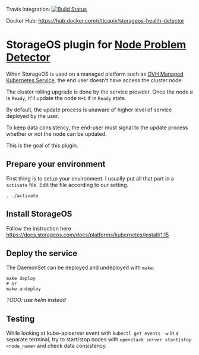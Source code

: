 Travis integration: [![Build Status](https://travis-ci.org/ticapix/storageos-health-detector.svg?branch=master)](https://travis-ci.org/ticapix/storageos-health-detector)

Docker Hub: https://hub.docker.com/r/ticapix/storageos-health-detector

# StorageOS plugin for [Node Problem Detector](https://github.com/kubernetes/node-problem-detector)

When StorageOS is used on a managed platform such as [OVH Managed Kubernetes Service](https://www.ovh.com/world/public-cloud/kubernetes/), the end user doesn't have access the cluster node.

The cluster rolling upgrade is done by the service provider. Once the node `N` is `Ready`, it'll update the node `N+1` if in `Ready` state.

By default, the update process is unaware of higher level of service deployed by the user.

To keep data consistency, the end-user must signal to the update process whether or not the node can be updated.

This is the goal of this plugin.

## Prepare your environment

First thing is to setup your environment. I usually put all that part in a `activate` file. Edit the file according to our setting.

```shell
. ./activate
```

## Install StorageOS

Follow the instruction here https://docs.storageos.com/docs/platforms/kubernetes/install/1.15

## Deploy the service

The DaemonSet can be deployed and undeployed with `make`.

```shell
make deploy
# or
make undeploy
```

*TODO: use helm instead*

## Testing

While looking at kube-apiserver event with `kubectl get events -w` in a separate terminal, try to start/stop nodes with `openstack server start|stop <node_name>` and check data consistency.

